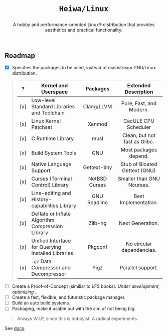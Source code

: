 # <p align="center">`Heiwa/Linux`</p>
<p align="center">A hobby and performance-oriented Linux® distribution that provides aesthetics and practical functionality.</p>

<br>

## Roadmap <img alt="" align="right" src="https://badges.pufler.dev/visits/heiwalinux/heiwa?style=flat-square&label=&color=000000&logo=GitHub&logoColor=white&labelColor=373e4d"/>
- [x] Specifies the packages to be used, instead of mainstream GNU/Linux distribution.
> |  ?  | Kernel and Userspace                               | Packages                  | Extended Description          |
> |:---:|----------------------------------------------------|:-------------------------:|:-----------------------------:|
> | [x] | Low-level Standard Libraries and Toolchain         | Clang/LLVM                | Pure, Fast, and Modern.       |
> | [x] | Linux Kernel Patchset                              | Xanmod                    | CacULE CPU Scheduler          |
> | [x] | C Runtime Library                                  | musl                      | Clean, but not fast as Glibc. |
> | [x] | Build System Tools                                 | GNU                       | Most packages depend.         |
> | [x] | Native Language Support                            | Gettext-tiny              | Stub of Bloated Gettext (GNU) |
> | [x] | Curses (Terminal Control) Library                  | NetBSD Curses             | Smaller than GNU Ncurses.     |
> | [x] | Line-editing and History-capabilities Library      | GNU Readline              | Best Implementation.          |
> | [x] | Deflate or Inflate Algorithm Compression Library   | Zlib-ng                   | Next Generation.              |
> | [x] | Unified Interface for Querying Installed Libraries | Pkgconf                   | No circular dependencies.     |
> | [x] | `.gz` Data Compressor and Decompressor             | Pigz                      | Parallel support.             |
- [ ] Create a Proof-of-Concept (similiar to LFS books). *Under development, optimizing ..*
- [ ] Create a fast, flexible, and futuristic package manager.
- [ ] Build an auto build systems.
- [ ] Packaging, make it usable but with the aim of not being big.
> Always W.I.P, since this is hobbyist. A radical experiments.

See [docs](./docs).
